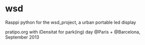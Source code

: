 wsd
===

Rasppi python for the wsd_project, a urban portable led display

pratipo.org with iDensitat for park(ing) day @Paris + @Barcelona, September 2013
